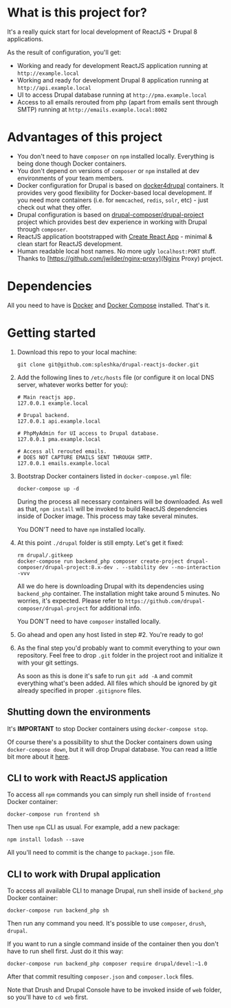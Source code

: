 # What is this project for?

It's a really quick start for local development of ReactJS + Drupal 8 applications.

As the result of configuration, you'll get:
- Working and ready for development ReactJS application running at `http://example.local`
- Working and ready for development Drupal 8 application running at `http://api.example.local`
- UI to access Drupal database running at `http://pma.example.local`
- Access to all emails rerouted from php (apart from emails sent through SMTP) running at `http://emails.example.local:8002`

# Advantages of this project

- You don't need to have `composer` on `npm` installed locally. Everything is being done though Docker containers.
- You don't depend on versions of `composer` or `npm` installed at dev environments of your team members.
- Docker configuration for Drupal is based on [docker4drupal](http://docker4drupal.org) containers. It provides very good flexibility for Docker-based local development. If you need more containers (i.e. for `memcached`, `redis`, `solr`, etc) - just check out what they offer.
- Drupal configuration is based on [drupal-composer/drupal-project](https://github.com/drupal-composer/drupal-project) project which provides best dev experience in working with Drupal through `composer`.
- ReactJS application bootstrapped with [Create React App](https://github.com/facebookincubator/create-react-app) - minimal & clean start for ReactJS development.
- Human readable local host names. No more ugly `localhost:PORT` stuff. Thanks to [https://github.com/jwilder/nginx-proxy](Nginx Proxy) project.

# Dependencies

All you need to have is [Docker](https://docs.docker.com/engine/installation/) and [Docker Compose](https://docs.docker.com/compose/install/) installed. That's it.

# Getting started

1. Download this repo to your local machine:

    ```
    git clone git@github.com:spleshka/drupal-reactjs-docker.git
    ```

2. Add the following lines to `/etc/hosts` file (or configure it on local DNS server, whatever works better for you):

    ```
    # Main reactjs app.
    127.0.0.1 example.local
    
    # Drupal backend.
    127.0.0.1 api.example.local
    
    # PhpMyAdmin for UI access to Drupal database.
    127.0.0.1 pma.example.local
    
    # Access all rerouted emails.
    # DOES NOT CAPTURE EMAILS SENT THROUGH SMTP.
    127.0.0.1 emails.example.local
    ```

3. Bootstrap Docker containers listed in `docker-compose.yml` file:

    ```
    docker-compose up -d
    ```

    During the process all necessary containers will be downloaded.
    As well as that, `npm install` will be invoked to build ReactJS dependencies inside of Docker image.
    This process may take several minutes.
    
    You DON'T need to have `npm` installed locally. 

4. At this point `./drupal` folder is still empty. Let's get it fixed:

    ```
    rm drupal/.gitkeep
    docker-compose run backend_php composer create-project drupal-composer/drupal-project:8.x-dev . --stability dev --no-interaction -vvv
    ```

    All we do here is downloading Drupal with its dependencies using `backend_php` container.
    The installation might take around 5 minutes. No worries, it's expected.
    Please refer to `https://github.com/drupal-composer/drupal-project` for additional info.
    
    You DON'T need to have `composer` installed locally.

5. Go ahead and open any host listed in step #2. You're ready to go!

6. As the final step you'd probably want to commit everything to your own repository.
    Feel free to drop `.git` folder in the project root and initialize it with your git settings. 

    As soon as this is done it's safe to run `git add -A` and commit everything what's been added.
    All files which should be ignored by git already specified in proper `.gitignore` files.

## Shutting down the environments

It's **IMPORTANT** to stop Docker containers using `docker-compose stop`.

Of course there's a possibility to shut the Docker containers down using `docker-compose down`, but it will drop Drupal database.
You can read a little bit more about it [here](https://github.com/wodby/docker4drupal/blob/master/CHANGELOG.md#action-required-before-upgrading).

## CLI to work with ReactJS application

To access all `npm` commands you can simply run shell inside of `frontend` Docker container:

```
docker-compose run frontend sh
```

Then use `npm` CLI as usual. For example, add a new package:

```
npm install lodash --save
```

All you'll need to commit is the change to `package.json` file.

## CLI to work with Drupal application

To access all available CLI to manage Drupal, run shell inside of `backend_php` Docker container:

```
docker-compose run backend_php sh
```

Then run any command you need. It's possible to use `composer`, `drush`, `drupal`.

If you want to run a single command inside of the container then you don't have to run shell first. Just do it this way:

```
docker-compose run backend_php composer require drupal/devel:~1.0
```

After that commit resulting `composer.json` and `composer.lock` files.

Note that Drush and Drupal Console have to be invoked inside of `web` folder, so you'll have to `cd web` first.
